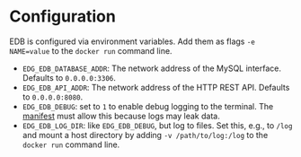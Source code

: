 # Configuration
EDB is configured via environment variables. Add them as flags `-e NAME=value` to the `docker run` command line.

* `EDG_EDB_DATABASE_ADDR`: The network address of the MySQL interface. Defaults to `0.0.0.0:3306`.
* `EDG_EDB_API_ADDR`: The network address of the HTTP REST API. Defaults to `0.0.0.0:8080`.
* `EDG_EDB_DEBUG`: set to `1` to enable debug logging to the terminal. The [manifest](manifest.md) must allow this because logs may leak data.
* `EDG_EDB_LOG_DIR`: like `EDG_EDB_DEBUG`, but log to files. Set this, e.g., to `/log` and mount a host directory by adding `-v /path/to/log:/log` to the `docker run` command line.
